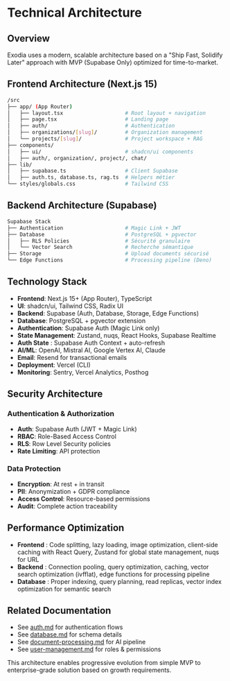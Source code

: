 # Technical Architecture

## Overview

Exodia uses a modern, scalable architecture based on a "Ship Fast, Solidify Later" approach with MVP (Supabase Only) optimized for time-to-market.

## Frontend Architecture (Next.js 15)

```bash
/src
├── app/ (App Router)
│   ├── layout.tsx                    # Root layout + navigation
│   ├── page.tsx                      # Landing page
│   ├── auth/                         # Authentication
│   ├── organizations/[slug]/         # Organization management
│   └── projects/[slug]/              # Project workspace + RAG
├── components/
│   ├── ui/                           # shadcn/ui components
│   ├── auth/, organization/, project/, chat/
├── lib/
│   ├── supabase.ts                   # Client Supabase
│   ├── auth.ts, database.ts, rag.ts  # Helpers métier
└── styles/globals.css                # Tailwind CSS
```

## Backend Architecture (Supabase)

```bash
Supabase Stack
├── Authentication                    # Magic Link + JWT
├── Database                          # PostgreSQL + pgvector
│   ├── RLS Policies                  # Sécurité granulaire
│   └── Vector Search                 # Recherche sémantique
├── Storage                           # Upload documents sécurisé
└── Edge Functions                    # Processing pipeline (Deno)
```

## Technology Stack

- **Frontend**: Next.js 15+ (App Router), TypeScript
- **UI**: shadcn/ui, Tailwind CSS, Radix UI
- **Backend**: Supabase (Auth, Database, Storage, Edge Functions)
- **Database**: PostgreSQL + pgvector extension
- **Authentication**: Supabase Auth (Magic Link only)
- **State Management**: Zustand, nuqs, React Hooks, Supabase Realtime
- **Auth State** : Supabase Auth Context + auto-refresh
- **AI/ML**: OpenAI, Mistral AI, Google Vertex AI, Claude
- **Email**: Resend for transactional emails
- **Deployment**: Vercel (CLI)
- **Monitoring**: Sentry, Vercel Analytics, Posthog

## Security Architecture

### Authentication & Authorization

- **Auth**: Supabase Auth (JWT + Magic Link)
- **RBAC**: Role-Based Access Control
- **RLS**: Row Level Security policies
- **Rate Limiting**: API protection

### Data Protection

- **Encryption**: At rest + in transit
- **PII**: Anonymization + GDPR compliance
- **Access Control**: Resource-based permissions
- **Audit**: Complete action traceability

## Performance Optimization

- **Frontend** : Code splitting, lazy loading, image optimization, client-side caching with React Query, Zustand for global state management, nuqs for URL
- **Backend** : Connection pooling, query optimization, caching, vector search optimization (ivfflat), edge functions for processing pipeline
- **Database** : Proper indexing, query planning, read replicas, vector index optimization for semantic search

## Related Documentation

- See [auth.md](./auth.md) for authentication flows
- See [database.md](./database.md) for schema details
- See [document-processing.md](./document-processing.md) for AI pipeline
- See [user-management.md](./user-management.md) for roles & permissions

This architecture enables progressive evolution from simple MVP to enterprise-grade solution based on growth requirements.
